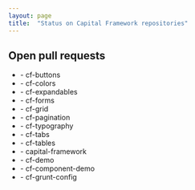 ```yaml
---
layout: page
title:  "Status on Capital Framework repositories"
---
```



## Open pull requests

<ul>
  <li><span data-user="cfpb" data-repo="cf-buttons"></span> - cf-buttons</li>
  <li><span data-user="cfpb" data-repo="cf-colors"></span> - cf-colors</li>
  <li><span data-user="cfpb" data-repo="cf-expandables"></span> - cf-expandables</li>
  <li><span data-user="cfpb" data-repo="cf-forms"></span> - cf-forms</li>
  <li><span data-user="cfpb" data-repo="cf-grid"></span> - cf-grid</li>
  <li><span data-user="cfpb" data-repo="cf-pagination"></span> - cf-pagination</li>
  <li><span data-user="cfpb" data-repo="cf-typography"></span> - cf-typography</li>
  <li><span data-user="cfpb" data-repo="cf-tabs"></span> - cf-tabs</li>
  <li><span data-user="cfpb" data-repo="cf-tables"></span> - cf-tables</li>
  <li><span data-user="cfpb" data-repo="capital-framework"></span> - capital-framework</li>
  <li><span data-user="cfpb" data-repo="cf-demo"></span> - cf-demo</li>
  <li><span data-user="cfpb" data-repo="cf-component-demo"></span> - cf-component-demo</li>
  <li><span data-user="cfpb" data-repo="cf-grunt-config"></span> - cf-grunt-config</li>
</ul>

<script src="{{ site.baseurl }}/assets/js/jquery-1.11.0.min.js"></script>
<script src="{{ site.baseurl }}/assets/js/jquery-pullrequests.min.js"></script>
<script>
jQuery(function($) {
  $('[data-user][data-repo]').pullrequests();
});
</script>
